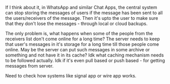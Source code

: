 If I think about it, in WhatsApp and similar Chat Apps, the central system can
stop storing the messages of users if the message has been sent to all the
users/receivers of the message. Then it's upto the user to make sure that they
don't lose the messages - through local or cloud backups. 

The only problem is, what happens when some of the people from the receivers
list don't come online for a long time? The server needs to keep that user's
messages in it's storage for a long time till those people come online. May be
the server can put such messages in some archive or something and not have it
in its cache? Idk what caching mechanism needs to be followed actually.
Idk if it's even pull based or push based - for getting messages from server.

Need to check how systems like signal app or wire app works.
